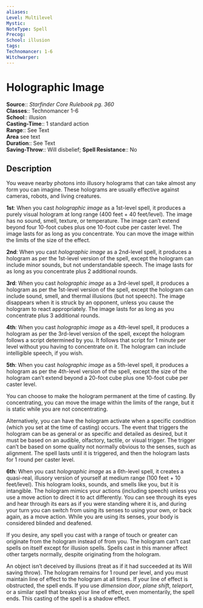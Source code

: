 ```yaml
---
aliases: 
Level: Multilevel
Mystic: 
NoteType: Spell
Precog: 
School: illusion 
tags: 
Technomancer: 1-6
Witchwarper: 
---
```


# Holographic Image

**Source**:: _Starfinder Core Rulebook pg. 360_  
**Classes**:: Technomancer 1-6  
**School**:: illusion  
**Casting-Time**:: 1 standard action  
**Range**:: See Text  
**Area** see text  
**Duration**:: See Text  
**Saving-Throw**:: Will disbelief;
**Spell Resistance**:: No

## Description

You weave nearby photons into illusory holograms that can take almost any form you can imagine. These holograms are usually effective against cameras, robots, and living creatures.

**1st**: When you cast _holographic image_ as a 1st-level spell, it produces a purely visual hologram at long range (400 feet + 40 feet/level). The image has no sound, smell, texture, or temperature. The image can’t extend beyond four 10-foot cubes plus one 10-foot cube per caster level. The image lasts for as long as you concentrate. You can move the image within the limits of the size of the effect.

**2nd**: When you cast _holographic image_ as a 2nd-level spell, it produces a hologram as per the 1st-level version of the spell, except the hologram can include minor sounds, but not understandable speech. The image lasts for as long as you concentrate plus 2 additional rounds.

**3rd**: When you cast _holographic image_ as a 3rd-level spell, it produces a hologram as per the 1st-level version of the spell, except the hologram can include sound, smell, and thermal illusions (but not speech). The image disappears when it is struck by an opponent, unless you cause the hologram to react appropriately. The image lasts for as long as you concentrate plus 3 additional rounds.

**4th**: When you cast _holographic image_ as a 4th-level spell, it produces a hologram as per the 3rd-level version of the spell, except the hologram follows a script determined by you. It follows that script for 1 minute per level without you having to concentrate on it. The hologram can include intelligible speech, if you wish.

**5th**: When you cast _holographic image_ as a 5th-level spell, it produces a hologram as per the 4th-level version of the spell, except the size of the hologram can’t extend beyond a 20-foot cube plus one 10-foot cube per caster level.

You can choose to make the hologram permanent at the time of casting. By concentrating, you can move the image within the limits of the range, but it is static while you are not concentrating.

Alternatively, you can have the hologram activate when a specific condition (which you set at the time of casting) occurs. The event that triggers the hologram can be as general or as specific and detailed as desired, but it must be based on an audible, olfactory, tactile, or visual trigger. The trigger can’t be based on some quality not normally obvious to the senses, such as alignment. The spell lasts until it is triggered, and then the hologram lasts for 1 round per caster level.

**6th**: When you cast _holographic image_ as a 6th-level spell, it creates a quasi-real, illusory version of yourself at medium range (100 feet + 10 feet/level). This hologram looks, sounds, and smells like you, but it is intangible. The hologram mimics your actions (including speech) unless you use a move action to direct it to act differently. You can see through its eyes and hear through its ears as if you were standing where it is, and during your turn you can switch from using its senses to using your own, or back again, as a move action. While you are using its senses, your body is considered blinded and deafened.

If you desire, any spell you cast with a range of touch or greater can originate from the hologram instead of from you. The hologram can’t cast spells on itself except for illusion spells. Spells cast in this manner affect other targets normally, despite originating from the hologram.

An object isn’t deceived by illusions (treat as if it had succeeded at its Will saving throw). The hologram remains for 1 round per level, and you must maintain line of effect to the hologram at all times. If your line of effect is obstructed, the spell ends. If you use _dimension door_, _plane shift_, _teleport_, or a similar spell that breaks your line of effect, even momentarily, the spell ends. This casting of the spell is a shadow effect.
